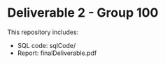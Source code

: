 # Deliverable 2 - Group 100

This repository includes:
- SQL code: sqlCode/
- Report: finalDeliverable.pdf
